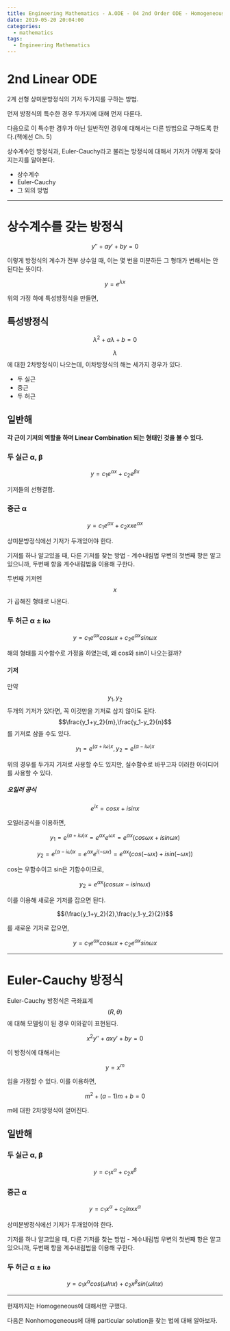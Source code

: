 ```yaml
---
title: Engineering Mathematics - A.ODE - 04 2nd Order ODE - Homogeneous
date: 2019-05-20 20:04:00
categories:
  - mathematics
tags:
  - Engineering Mathematics
---
```


# 2nd Linear ODE

2계 선형 상미분방정식의 기저 두가지를 구하는 방법.

먼저 방정식의 특수한 경우 두가지에 대해 먼저 다룬다.

다음으로 이 특수한 경우가 아닌 일반적인 경우에 대해서는 다른 방법으로 구하도록 한다.(책에선 Ch. 5)

상수계수인 방정식과, Euler-Cauchy라고 불리는 방정식에 대해서 기저가 어떻게 찾아지는지를 알아본다.

- 상수계수
- Euler-Cauchy
- 그 외의 방법

---

# 상수계수를 갖는 방정식

$$y''+ay'+by=0$$

이렇게 방정식의 계수가 전부 상수일 때, 이는 몇 번을 미분하든 그 형태가 변해서는 안된다는 뜻이다.

$$y=e^{\lambda x}$$

위의 가정 하에 특성방정식을 만들면,

## 특성방정식

$${\lambda}^2 + a \lambda + b = 0 $$

$$\lambda$$에 대한 2차방정식이 나오는데, 이차방정식의 해는 세가지 경우가 있다.

- 두 실근
- 중근
- 두 허근

## 일반해

**각 근이 기저의 역할을 하며 Linear Combination 되는 형태인 것을 볼 수 있다.**

### 두 실근 α, β

$$y=c_1 e^{\alpha x} + c_2 e^{\beta x}$$

기저들의 선형결합.

### 중근 α

$$y=c_1 e^{\alpha x} + c_2x x e^{\alpha x}$$

상미분방정식에선 기저가 두개있어야 한다.

기저를 하나 알고있을 때, 다른 기저를 찾는 방법 - 계수내림법
우변의 첫번째 항은 알고 있으니까, 두번째 항을 계수내림법을 이용해 구한다.

두번째 기저엔 $$x$$가 곱해진 형태로 나온다.

### 두 허근 α ± iω

$$y=c_1 e^{\alpha x} cos \omega x + c_2 e^{\alpha x} sin \omega x$$

해의 형태를 지수함수로 가정을 하였는데, 왜 cos와 sin이 나오는걸까?

#### 기저

만약 $$y_1, y_2$$ 두개의 기저가 있다면, 꼭 이것만을 기저로 삼지 않아도 된다.  
$$\frac{y_1+y_2}{m},\frac{y_1-y_2}{n}$$를 기저로 삼을 수도 있다.

$$y_1=e^{(\alpha + i \omega)x},y_2=e^{(\alpha - i \omega)x}$$

위의 경우를 두가지 기저로 사용할 수도 있지만, 실수함수로 바꾸고자 이러한 아이디어를 사용할 수 있다.

##### 오일러 공식

$$e^{ix}=cosx+isinx$$

오일러공식을 이용하면,

$$y_1=e^{(\alpha + i \omega)x}=e^{\alpha x} e^{\omega x}= e^{\alpha x} (cos \omega x + i sin \omega x)$$

$$y_2=e^{(\alpha - i \omega)x}=e^{\alpha x} e^{i(- \omega x)}= e^{\alpha x} (cos (- \omega x) + i sin (- \omega x))$$

cos는 우함수이고 sin은 기함수이므로,

$$y_2= e^{\alpha x} (cos \omega x - i sin  \omega x)$$

이를 이용해 새로운 기저를 잡으면 된다.

$$(\frac{y_1+y_2}{2},\frac{y_1-y_2}{2})$$

를 새로운 기저로 잡으면,

$$y=c_1 e^{\alpha x} cos \omega x + c_2 e^{\alpha x} sin \omega x$$

---

# Euler-Cauchy 방정식

Euler-Cauchy 방정식은 극좌표계 $$(R, \theta)$$에 대해 모델링이 된 경우 이와같이 표현된다.

$$x^2 y'' + a x y' + by = 0$$

이 방정식에 대해서는

$$y=x^m$$

임을 가정할 수 있다. 이를 이용하면,

$$m^2 + (a-1)m + b=0$$

m에 대한 2차방정식이 얻어진다.

## 일반해

### 두 실근 α, β

$$y=c_1 x^{\alpha} + c_2 x^{\beta}$$

### 중근 α

$$y=c_1 x^{\alpha} + c_2 lnx x^{\alpha}$$

상미분방정식에선 기저가 두개있어야 한다.

기저를 하나 알고있을 때, 다른 기저를 찾는 방법 - 계수내림법
우변의 첫번째 항은 알고 있으니까, 두번째 항을 계수내림법을 이용해 구한다.

### 두 허근 α ± iω

$$y=c_1 x^{\alpha} cos(\omega lnx) + c_2 x^{\beta} sin(\omega lnx)$$

---

현재까지는 Homogeneous에 대해서만 구했다.

다음은 Nonhomogeneous에 대해 particular solution을 찾는 법에 대해 알아보자.
